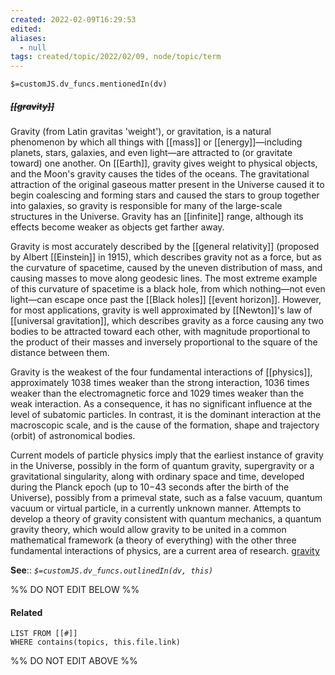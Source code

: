 ```yaml
---
created: 2022-02-09T16:29:53 
edited: 
aliases:
  - null
tags: created/topic/2022/02/09, node/topic/term
---
```

`$=customJS.dv_funcs.mentionedIn(dv)`

##### <s class="topic-title">[[gravity]]</s>

Gravity (from Latin  gravitas 'weight'), or gravitation, is a natural phenomenon by which all things with [[mass]] or [[energy]]—including planets, stars, galaxies, and even light—are attracted to (or gravitate toward) one another.  On [[Earth]], gravity gives weight to physical objects, and the Moon's gravity causes the tides of the oceans. The gravitational attraction of the original gaseous matter present in the Universe caused it to begin coalescing and forming stars and caused the stars to group together into galaxies, so gravity is responsible for many of the large-scale structures in the Universe. Gravity has an [[infinite]] range, although its effects become weaker as objects get farther away.

Gravity is most accurately described by the [[general relativity]] (proposed by Albert [[Einstein]] in 1915), which describes gravity not as a force, but as the curvature of spacetime, caused by the uneven distribution of mass, and causing masses to move along geodesic lines. The most extreme example of this curvature of spacetime is a black hole, from which nothing—not even light—can escape once past the [[Black holes]] [[event horizon]]. However, for most applications, gravity is well approximated by [[Newton]]'s law of [[universal gravitation]], which describes gravity as a force causing any two bodies to be attracted toward each other, with magnitude proportional to the product of their masses and inversely proportional to the square of the distance between them.

Gravity is the weakest of the four fundamental interactions of [[physics]], approximately 1038 times weaker than the strong interaction, 1036 times weaker than the electromagnetic force and 1029 times weaker than the weak interaction. As a consequence, it has no significant influence at the level of subatomic particles. In contrast, it is the dominant interaction at the macroscopic scale, and is the cause of the formation, shape and trajectory (orbit) of astronomical bodies.

Current models of particle physics imply that the earliest instance of gravity in the Universe, possibly in the form of quantum gravity, supergravity or a gravitational singularity, along with ordinary space and time, developed during the Planck epoch (up to 10−43 seconds after the birth of the Universe), possibly from a primeval state, such as a false vacuum, quantum vacuum or virtual particle, in a currently unknown manner. Attempts to develop a theory of gravity consistent with quantum mechanics, a quantum gravity theory, which would allow gravity to be united in a common mathematical framework (a theory of everything) with the other three fundamental interactions of physics, are a current area of research.
[gravity](https://en.wikipedia.org/wiki/Gravity)

**See**::
*`$=customJS.dv_funcs.outlinedIn(dv, this)`*

%% DO NOT EDIT BELOW %%

#### Related 

```dataview
LIST FROM [[#]]
WHERE contains(topics, this.file.link)
```
%% DO NOT EDIT ABOVE %%
